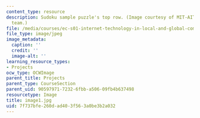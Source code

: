 ```yaml
---
content_type: resource
description: Sudoku sample puzzle's top row. (Image courtesy of MIT-AITI Kenya 2005
  team.)
file: /media/courses/ec-s01-internet-technology-in-local-and-global-communities-spring-2005-summer-2005/7f737bfe260dad403f563a0be3b2a032_image1.jpg
file_type: image/jpeg
image_metadata:
  caption: ''
  credit: ''
  image-alt: ''
learning_resource_types:
- Projects
ocw_type: OCWImage
parent_title: Projects
parent_type: CourseSection
parent_uid: 90597971-7232-6fbb-a506-09fb4b637498
resourcetype: Image
title: image1.jpg
uid: 7f737bfe-260d-ad40-3f56-3a0be3b2a032
---
```

